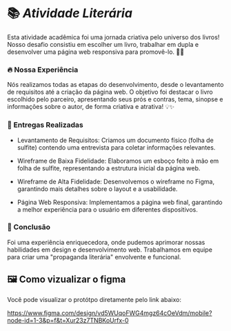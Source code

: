 # 📚 *Atividade Literária*

Esta atividade acadêmica foi uma jornada criativa pelo universo dos livros! Nosso desafio consistiu em escolher um livro, trabalhar em dupla e desenvolver uma página web responsiva para promovê-lo. 🚀📖

### 🔥 Nossa Experiência

Nós realizamos todas as etapas do desenvolvimento, desde o levantamento de requisitos até a criação da página web. O objetivo foi destacar o livro escolhido pelo parceiro, apresentando seus prós e contras, tema, sinopse e informações sobre o autor, de forma criativa e atrativa! 💡✨

### 📌 Entregas Realizadas

- Levantamento de Requisitos: Criamos um documento físico (folha de sulfite) contendo uma entrevista para coletar informações relevantes.

- Wireframe de Baixa Fidelidade: Elaboramos um esboço feito à mão em folha de sulfite, representando a estrutura inicial da página web.

- Wireframe de Alta Fidelidade: Desenvolvemos o wireframe no Figma, garantindo mais detalhes sobre o layout e a usabilidade.

- Página Web Responsiva: Implementamos a página web final, garantindo a melhor experiência para o usuário em diferentes dispositivos.

### 🚀 Conclusão

Foi uma experiência enriquecedora, onde pudemos aprimorar nossas habilidades em design e desenvolvimento web. Trabalhamos em equipe para criar uma "propaganda literária" envolvente e funcional.

##  🖼️ Como vizualizar o figma

Você pode visualizar o protótpo diretamente pelo link abaixo:

https://www.figma.com/design/vd5WUqoFWG4mgz64cOeVdm/mobile?node-id=1-3&p=f&t=Xur23z7TNBKoUrfx-0

